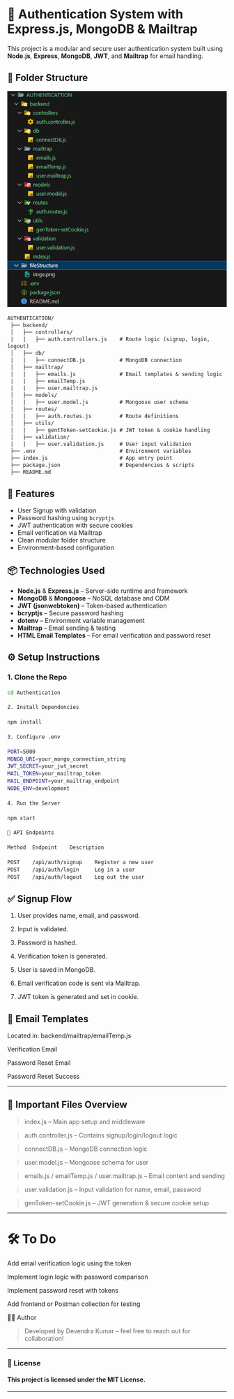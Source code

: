 # 🔐 Authentication System with Express.js, MongoDB & Mailtrap

This project is a modular and secure user authentication system built using **Node.js**, **Express**, **MongoDB**, **JWT**, and **Mailtrap** for email handling.

## 📁 Folder Structure

![FILE_STRUCTURE](./fileStructure/image.png)

```
AUTHENTICATION/
 ├── backend/
 │   ├── controllers/
 |   |   ├── auth.controllers.js    # Route logic (signup, login, logout) 
 │   ├── db/
 |   |   ├── connectDB.js           # MongoDB connection 
 │   ├── mailtrap/
 |   |   ├── emails.js              # Email templates & sending logic 
 |   |   ├── emailTemp.js
 |   |   ├── user.mailtrap.js
 │   ├── models/               
 |   |   ├── user.model.js          # Mongoose user schema
 │   ├── routes/              
 |   |   ├── auth.routes.js         # Route definitions
 │   ├── utils/                
 |   |   ├── gentToken-setCookie.js # JWT token & cookie handling
 │   ├── validation/          
 |   |   ├── user.validation.js     # User input validation 
 ├── .env                           # Environment variables 
 ├── index.js                       # App entry point 
 ├── package.json                   # Dependencies & scripts
 ├── README.md

```

## 🚀 Features

- User Signup with validation
- Password hashing using `bcryptjs`
- JWT authentication with secure cookies
- Email verification via Mailtrap
- Clean modular folder structure
- Environment-based configuration

## 📦 Technologies Used

- **Node.js** & **Express.js** – Server-side runtime and framework
- **MongoDB** & **Mongoose** – NoSQL database and ODM
- **JWT (jsonwebtoken)** – Token-based authentication
- **bcryptjs** – Secure password hashing
- **dotenv** – Environment variable management
- **Mailtrap** – Email sending & testing
- **HTML Email Templates** – For email verification and password reset

## ⚙️ Setup Instructions

### 1. Clone the Repo

```bash
cd Authentication

2. Install Dependencies

npm install

3. Configure .env

PORT=5000
MONGO_URI=your_mongo_connection_string
JWT_SECRET=your_jwt_secret
MAIL_TOKEN=your_mailtrap_token
MAIL_ENDPOINT=your_mailtrap_endpoint
NODE_ENV=development

4. Run the Server

npm start

🧪 API Endpoints

Method	Endpoint	Description

POST	/api/auth/signup	Register a new user
POST	/api/auth/login	    Log in a user
POST	/api/auth/logout	Log out the user

```
## ✅ Signup Flow

1. User provides name, email, and password.


2. Input is validated.


3. Password is hashed.


4. Verification token is generated.


5. User is saved in MongoDB.


6. Email verification code is sent via Mailtrap.


7. JWT token is generated and set in cookie.



## 📧 Email Templates

Located in: backend/mailtrap/emailTemp.js

Verification Email

Password Reset Email

Password Reset Success



---

## 📂 Important Files Overview

>index.js – Main app setup and middleware

>auth.controller.js – Contains signup/login/logout logic

>connectDB.js – MongoDB connection logic

>user.model.js – Mongoose schema for user

>emails.js / emailTemp.js / user.mailtrap.js – Email content and sending

>user.validation.js – Input validation for name, email, password

>genToken-setCookie.js – JWT generation & secure cookie setup



---

# 🛠 To Do

Add email verification logic using the token

Implement login logic with password comparison

Implement password reset with tokens

Add frontend or Postman collection for testing


👨‍💻 Author

> Developed by Devendra Kumar – feel free to reach out for collaboration!




---

### 📃 License

#### This project is licensed under the MIT License.

---